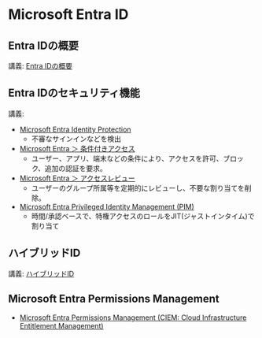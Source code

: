 # Microsoft Entra ID

## Entra IDの概要

講義: [Entra IDの概要](mod01-01-aad.md)

<!--
ハンズオン:

- [ユーザーの追加](../../AzureAD/handson/adduser.md)
- [ユーザーの最初のサインイン（パスワードの変更）](../../AzureAD/handson/first-signin.md)
- [MFAの設定](../../AzureAD/handson/mfa.md)
-->

## Entra IDのセキュリティ機能

講義:

- [Microsoft Entra Identity Protection](mod01-03-idp.md)
  - 不審なサインインなどを検出
- [Microsoft Entra ＞ 条件付きアクセス](../../AZ-303/mod01-06-conditional-access.md)
  - ユーザー、アプリ、端末などの条件により、アクセスを許可、ブロック、追加の認証を要求。
- [Microsoft Entra ＞ アクセスレビュー](../../AZ-303/mod10-02-access-review.md)
  - ユーザーのグループ所属等を定期的にレビューし、不要な割り当てを削除。
- [Microsoft Entra Privileged Identity Management (PIM)](mod01-04-pim.md)
  - 時間/承認ベースで、特権アクセスのロールをJIT(ジャストインタイム)で割り当て

<!--
ハンズオン:

- [Idenitty Protectionの設定](../../AzureAD/handson/identity-protection.md)
- [条件付きアクセスの設定](../../AzureAD/handson/conditional-access.md)
- [Privileged Identity Managementの設定](../../AzureAD/handson/pim.md)
-->


## ハイブリッドID

講義: [ハイブリッドID](mod01-02-hybrid-id.md)

<!--
公式ドキュメントへのリンクとライセンス:

- [Entra ID Connect](https://docs.microsoft.com/ja-jp/azure/active-directory/hybrid/whatis-azure-ad-connect): オンプレミスAD DSとEntra IDテナントの同期。ライセンス: Free。500000個を超えるオブジェクト同期の場合はPremium (P1, P2)
- [Entra ID Connect Health](https://docs.microsoft.com/ja-jp/azure/active-directory/hybrid/whatis-azure-ad-connect#why-use-azure-ad-connect-health) - Entra ID Connect, AD DS, AD FSなどを監視。ライセンス: P1(最初のエージェントに1ライセンス、追加のエージェントごとに25ライセンス)
-->

<!--
Windows Serverの機能:
- [Active Directory Domain Services (AD DS)](https://docs.microsoft.com/ja-jp/windows-server/identity/ad-ds/ad-ds-getting-started)
- [Active Directory Federation Services (AD FS)](https://docs.microsoft.com/ja-jp/windows-server/identity/ad-fs/ad-fs-overview)
-->

<!--
# エンタープライズ ガバナンス

※ここは、Azure ADではなくAzureサブスクリプション側の管理の話題。

講義: [エンタープライズ ガバナンス](mod01-05-enterprise-governance.md)

- 共同責任モデル
- スコープ
- Azure Policy
- Azure RBACロール
- リソースロック
- Azure Blueprints
- Azure サブスクリプション管理

-->

## Microsoft Entra Permissions Management

- [Microsoft Entra Permissions Management (CIEM: Cloud Infrastructure Entitlement Management)](../../SC/entra-permissions-management.md)

